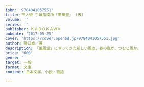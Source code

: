 ```yaml
---
isbn: '9784041057551'
title: 三人娘 手蹟指南所「薫風堂」 (仮)
volume: ''
series: ''
publisher: ＫＡＤＯＫＡＷＡ
pubdate: '2017-05-25'
cover: 'https://cover.openbd.jp/9784041057551.jpg'
author: 野口卓／著
description: 「薫風堂」にやってきた新しい風は、春の嵐か、つむじ風か。
price: '600'
genre: ''
target: 一般
format: 文庫
content: 日本文学、小説・物語

---
```

